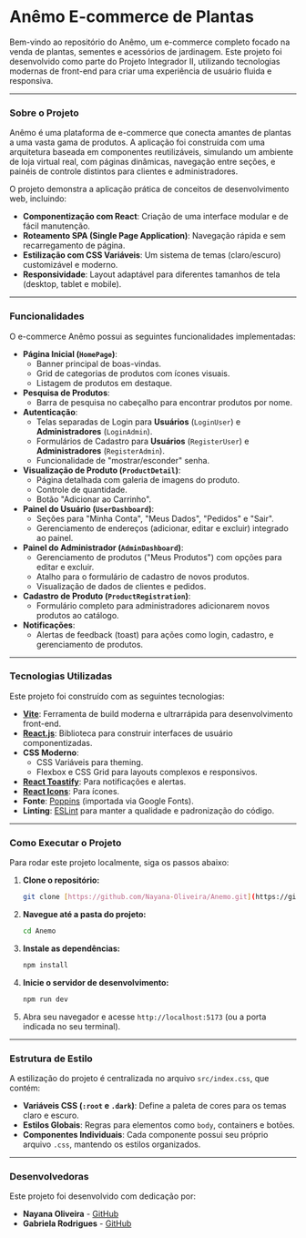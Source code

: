 # Anêmo E-commerce de Plantas

Bem-vindo ao repositório do Anêmo, um e-commerce completo focado na venda de plantas, sementes e acessórios de jardinagem. Este projeto foi desenvolvido como parte do Projeto Integrador II, utilizando tecnologias modernas de front-end para criar uma experiência de usuário fluida e responsiva.

-----

### Sobre o Projeto

Anêmo é uma plataforma de e-commerce que conecta amantes de plantas a uma vasta gama de produtos. A aplicação foi construída com uma arquitetura baseada em componentes reutilizáveis, simulando um ambiente de loja virtual real, com páginas dinâmicas, navegação entre seções, e painéis de controle distintos para clientes e administradores.

O projeto demonstra a aplicação prática de conceitos de desenvolvimento web, incluindo:

  - **Componentização com React**: Criação de uma interface modular e de fácil manutenção.
  - **Roteamento SPA (Single Page Application)**: Navegação rápida e sem recarregamento de página.
  - **Estilização com CSS Variáveis**: Um sistema de temas (claro/escuro) customizável e moderno.
  - **Responsividade**: Layout adaptável para diferentes tamanhos de tela (desktop, tablet e mobile).

-----

### Funcionalidades

O e-commerce Anêmo possui as seguintes funcionalidades implementadas:

  - **Página Inicial (`HomePage`)**:
      - Banner principal de boas-vindas.
      - Grid de categorias de produtos com ícones visuais.
      - Listagem de produtos em destaque.
  - **Pesquisa de Produtos**:
      - Barra de pesquisa no cabeçalho para encontrar produtos por nome.
  - **Autenticação**:
      - Telas separadas de Login para **Usuários** (`LoginUser`) e **Administradores** (`LoginAdmin`).
      - Formulários de Cadastro para **Usuários** (`RegisterUser`) e **Administradores** (`RegisterAdmin`).
      - Funcionalidade de "mostrar/esconder" senha.
  - **Visualização de Produto (`ProductDetail`)**:
      - Página detalhada com galeria de imagens do produto.
      - Controle de quantidade.
      - Botão "Adicionar ao Carrinho".
  - **Painel do Usuário (`UserDashboard`)**:
      - Seções para "Minha Conta", "Meus Dados", "Pedidos" e "Sair".
      - Gerenciamento de endereços (adicionar, editar e excluir) integrado ao painel.
  - **Painel do Administrador (`AdminDashboard`)**:
      - Gerenciamento de produtos ("Meus Produtos") com opções para editar e excluir.
      - Atalho para o formulário de cadastro de novos produtos.
      - Visualização de dados de clientes e pedidos.
  - **Cadastro de Produto (`ProductRegistration`)**:
      - Formulário completo para administradores adicionarem novos produtos ao catálogo.
  - **Notificações**:
      - Alertas de feedback (toast) para ações como login, cadastro, e gerenciamento de produtos.

-----

### Tecnologias Utilizadas

Este projeto foi construído com as seguintes tecnologias:

  - **[Vite](https://vitejs.dev/)**: Ferramenta de build moderna e ultrarrápida para desenvolvimento front-end.
  - **[React.js](https://reactjs.org/)**: Biblioteca para construir interfaces de usuário componentizadas.
  - **CSS Moderno**:
      - CSS Variáveis para theming.
      - Flexbox e CSS Grid para layouts complexos e responsivos.
  - **[React Toastify](https://fkhadra.github.io/react-toastify/introduction)**: Para notificações e alertas.
  - **[React Icons](https://react-icons.github.io/react-icons/)**: Para ícones.
  - **Fonte**: [Poppins](https://fonts.google.com/specimen/Poppins) (importada via Google Fonts).
  - **Linting**: [ESLint](https://eslint.org/) para manter a qualidade e padronização do código.

-----

### Como Executar o Projeto

Para rodar este projeto localmente, siga os passos abaixo:

1.  **Clone o repositório:**

    ```bash
    git clone [https://github.com/Nayana-Oliveira/Anemo.git](https://github.com/Nayana-Oliveira/Anemo.git)
    ```

2.  **Navegue até a pasta do projeto:**

    ```bash
    cd Anemo
    ```

3.  **Instale as dependências:**

    ```bash
    npm install
    ```

4.  **Inicie o servidor de desenvolvimento:**

    ```bash
    npm run dev
    ```

5.  Abra seu navegador e acesse `http://localhost:5173` (ou a porta indicada no seu terminal).

-----

### Estrutura de Estilo

A estilização do projeto é centralizada no arquivo `src/index.css`, que contém:

  - **Variáveis CSS (`:root` e `.dark`)**: Define a paleta de cores para os temas claro e escuro.
  - **Estilos Globais**: Regras para elementos como `body`, containers e botões.
  - **Componentes Individuais**: Cada componente possui seu próprio arquivo `.css`, mantendo os estilos organizados.

-----

###  Desenvolvedoras

Este projeto foi desenvolvido com dedicação por:

- **Nayana Oliveira** - [GitHub](https://github.com/Nayana-Oliveira)
- **Gabriela Rodrigues** - [GitHub](https://github.com/Nickycaribou)
